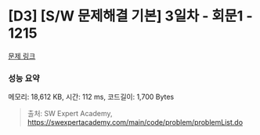 # [D3] [S/W 문제해결 기본] 3일차 - 회문1 - 1215 

[문제 링크](https://swexpertacademy.com/main/code/problem/problemDetail.do?contestProbId=AV14QpAaAAwCFAYi) 

### 성능 요약

메모리: 18,612 KB, 시간: 112 ms, 코드길이: 1,700 Bytes



> 출처: SW Expert Academy, https://swexpertacademy.com/main/code/problem/problemList.do